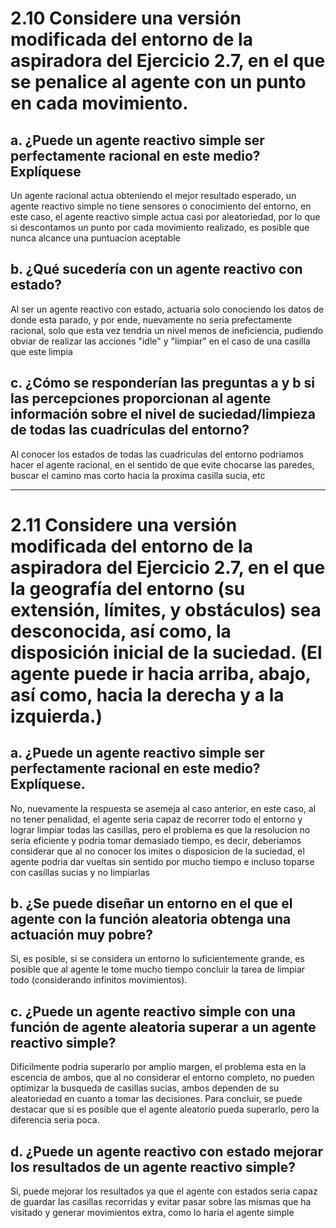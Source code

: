 # 2.10 Considere una versión modificada del entorno de la aspiradora del Ejercicio 2.7, en el que se penalice al agente con un punto en cada movimiento.
## a. ¿Puede un agente reactivo simple ser perfectamente racional en este medio? Explíquese

Un agente racional actua obteniendo el mejor resultado esperado, un agente reactivo simple no tiene sensores o conocimiento del entorno, en este caso, el agente reactivo simple actua casi por aleatoriedad, por lo que si descontamos un punto por cada movimiento realizado, es posible que nunca alcance una puntuacion aceptable
## b. ¿Qué sucedería con un agente reactivo con estado?

Al ser un agente reactivo con estado, actuaria solo conociendo los datos de donde esta parado, y por ende, nuevamente no seria prefectamente racional, solo que esta vez tendria un nivel menos de ineficiencia, pudiendo obviar de realizar las acciones "idle" y "limpiar" en el caso de una casilla que este limpia

## c. ¿Cómo se responderían las preguntas a y b si las percepciones proporcionan al agente información sobre el nivel de suciedad/limpieza de todas las cuadrículas del entorno?

Al conocer los estados de todas las cuadriculas del entorno podriamos hacer el agente racional, en el sentido de que evite chocarse las paredes, buscar el camino mas corto hacia la proxima casilla sucia, etc

---
# 2.11 Considere una versión modificada del entorno de la aspiradora del Ejercicio 2.7, en el que la geografía del entorno (su extensión, límites, y obstáculos) sea desconocida, así como, la disposición inicial de la suciedad. (El agente puede ir hacia arriba, abajo, así como, hacia la derecha y a la izquierda.)

## a. ¿Puede un agente reactivo simple ser perfectamente racional en este medio? Explíquese.
No, nuevamente la respuesta se asemeja al caso anterior, en este caso, al no tener penalidad, el agente seria capaz de recorrer todo el entorno y lograr limpiar todas las casillas, pero el problema es que la resolucion no seria eficiente y podria tomar demasiado tiempo, es decir, deberiamos considerar que al no conocer los imites o disposicion de la suciedad, el agente podria dar vueltas sin sentido por mucho tiempo e incluso toparse con casillas sucias y no limpiarlas

## b. ¿Se puede diseñar un entorno en el que el agente con la función aleatoria obtenga una actuación muy pobre?

Si, es posible, si se considera un entorno lo suficientemente grande, es posible que al agente le tome mucho tiempo concluir la tarea de limpiar todo (considerando infinitos movimientos). 

## c. ¿Puede un agente reactivo simple con una función de agente aleatoria superar a un agente reactivo simple?

Dificilmente podria superarlo por amplio margen, el problema esta en la escencia de ambos, que al no considerar el entorno completo, no pueden optimizar la busqueda de casillas sucias, ambos dependen de su aleatoriedad en cuanto a tomar las decisiones. Para concluir, se puede destacar que si es posible que el agente aleatorio pueda superarlo, pero la diferencia seria poca.

## d. ¿Puede un agente reactivo con estado mejorar los resultados de un agente reactivo simple?

Si, puede mejorar los resultados ya que el agente con estados seria capaz de guardar las casillas recorridas y evitar pasar sobre las mismas que ha visitado y generar movimientos extra, como lo haria el agente simple
